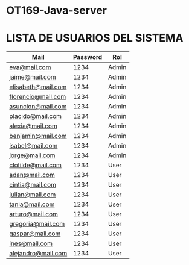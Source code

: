 # OT169-Java-server

# LISTA DE USUARIOS DEL SISTEMA #

| Mail | Password | Rol |
| ------------- | ------------- |------------- |
|eva@mail.com | 1234 | Admin |
|jaime@mail.com | 1234 | Admin |
|elisabeth@mail.com	 | 1234 | Admin |
|florencio@mail.com | 1234 | Admin |
|asuncion@mail.com | 1234 | Admin |
|placido@mail.com | 1234 | Admin |
|alexia@mail.com | 1234 | Admin |
|benjamin@mail.com | 1234 | Admin |
|isabel@mail.com | 1234 | Admin |
|jorge@mail.com | 1234 | Admin |
|clotilde@mail.com | 1234 | User |
|adan@mail.com | 1234 | User |
|cintia@mail.com | 1234 | User |
|julian@mail.com | 1234 | User |
|tania@mail.com | 1234 | User |
|arturo@mail.com | 1234 | User |
|gregoria@mail.com | 1234 | User |
|gaspar@mail.com | 1234 | User |
|ines@mail.com | 1234 | User |
|alejandro@mail.com |1234 | User |
